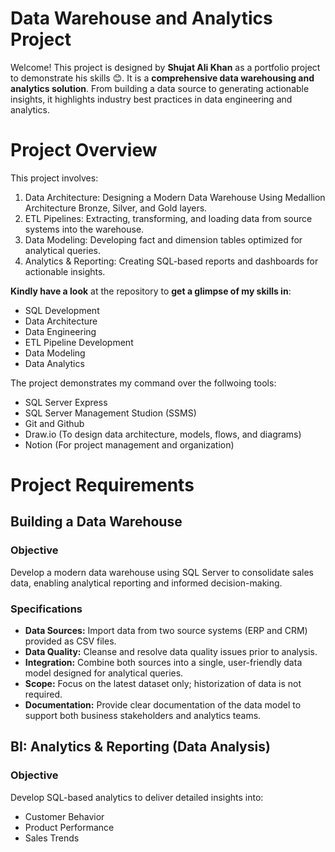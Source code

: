 # Data Warehouse and Analytics Project

Welcome! 
This project is designed by **Shujat Ali Khan** as a portfolio project to demonstrate his skills 😊. 
It is a **comprehensive data warehousing and analytics solution**. From building a data source to generating actionable insights, it highlights industry best practices in data engineering and analytics. 

# Project Overview

This project involves:
1.  Data Architecture: Designing a Modern Data Warehouse Using Medallion Architecture Bronze, Silver, and Gold layers.
2. ETL Pipelines: Extracting, transforming, and loading data from source systems into the warehouse.
3. Data Modeling: Developing fact and dimension tables optimized for analytical queries.
4. Analytics & Reporting: Creating SQL-based reports and dashboards for actionable insights. 

**Kindly have a look** at the repository to **get a glimpse of my skills in**:
- SQL Development
- Data Architecture
- Data Engineering
- ETL Pipeline Development
- Data Modeling
- Data Analytics

The project demonstrates my command over the follwoing tools:
- SQL Server Express
- SQL Server Management Studion (SSMS)
- Git and Github
- Draw.io (To design data architecture, models, flows, and diagrams)
- Notion (For project management and organization)

# Project Requirements
## Building a Data Warehouse
### Objective
Develop a modern data warehouse using SQL Server to consolidate sales data, enabling analytical reporting and informed decision-making.
### Specifications
- **Data Sources:** Import data from two source systems (ERP and CRM) provided as CSV files.
- **Data Quality:** Cleanse and resolve data quality issues prior to analysis.
- **Integration:** Combine both sources into a single, user-friendly data model designed for analytical queries.
- **Scope:** Focus on the latest dataset only; historization of data is not required.
- **Documentation:** Provide clear documentation of the data model to support both business stakeholders and analytics teams.
## BI: Analytics & Reporting (Data Analysis)
### Objective
Develop SQL-based analytics to deliver detailed insights into:
- Customer Behavior
- Product Performance
- Sales Trends
